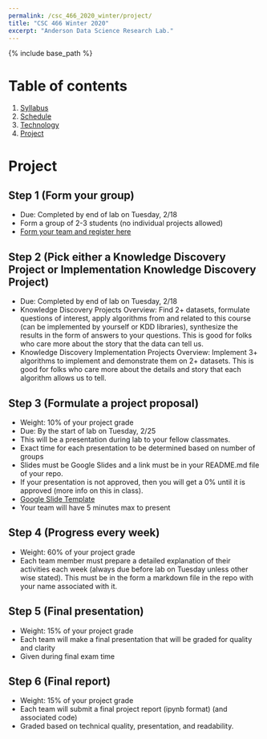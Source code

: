 ```yaml
---
permalink: /csc_466_2020_winter/project/
title: "CSC 466 Winter 2020"
excerpt: "Anderson Data Science Research Lab."
---
```


{% include base_path %}

# Table of contents
1. [Syllabus](/csc_466_2020_winter/)
2. [Schedule](/csc_466_2020_winter/schedule/)
3. [Technology](/csc_466_2020_winter/technology/)
4. [Project](/csc_466_2020_winter/project/)

# Project
## Step 1 (Form your group)
* Due: Completed by end of lab on Tuesday, 2/18
* Form a group of 2-3 students (no individual projects allowed)
* <a href="https://classroom.github.com/g/NCLnE38D">Form your team and register here</a>


## Step 2 (Pick either a Knowledge Discovery Project or Implementation Knowledge Discovery Project)
* Due: Completed by end of lab on Tuesday, 2/18
* Knowledge Discovery Projects Overview: Find 2+ datasets, formulate questions of interest, apply algorithms from and related to this course (can be implemented by yourself or KDD libraries), synthesize the results in the form of answers to your questions. This is good for folks who care more about the story that the data can tell us.
* Knowledge Discovery Implementation Projects Overview: Implement 3+ algorithms to implement and demonstrate them on 2+ datasets. This is good for folks who care more about the details and story that each algorithm allows us to tell.

## Step 3 (Formulate a project proposal)
* Weight: 10% of your project grade
* Due: By the start of lab on Tuesday, 2/25
* This will be a presentation during lab to your fellow classmates.
* Exact time for each presentation to be determined based on number of groups
* Slides must be Google Slides and a link must be in your README.md file of your repo.
* If your presentation is not approved, then you will get a 0% until it is approved (more info on this in class).
* <a href="https://docs.google.com/presentation/d/1oKMsTXk5NauIilkKe2tVvZleuEkYZ_C_SHp2jUooaCA/edit?usp=sharing">Google Slide Template</a>
* Your team will have 5 minutes max to present

## Step 4 (Progress every week)
* Weight: 60% of your project grade
* Each team member must prepare a detailed explanation of their activities each week (always due before lab on Tuesday unless other wise stated). This must be in the form a markdown file in the repo with your name associated with it.

## Step 5 (Final presentation)
* Weight: 15% of your project grade
* Each team will make a final presentation that will be graded for quality and clarity
* Given during final exam time

## Step 6 (Final report)
* Weight: 15% of your project grade
* Each team will submit a final project report (ipynb format) (and associated code)
* Graded based on technical quality, presentation, and readability.
